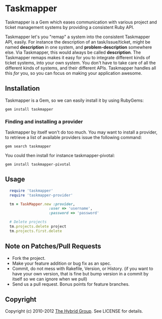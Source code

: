 # Taskmapper

Taskmapper is a Gem which eases communication with various project and ticket management systems by providing a consistent Ruby API.

Taskmapper let's you "remap" a system into the consistent Taskmapper API, easily. For instance the description of an task/issue/ticket, might be named **description** in one system, and **problem-description** somewhere else. Via Taskmapper, this would always be called **description**. The Taskmapper remaps makes it easy for you to integrate different kinds of ticket systems, into your own system. You don't have to take care of all the different kinds of systems, and their different APIs. Taskmapper handles all this *for* you, so you can focus on making your application awesome.

## Installation

Taskmapper is a Gem, so we can easily install it by using RubyGems:

    gem install taskmapper


### Finding and installing a provider

Taskmapper by itself won't do too much. You may want to install a provider, to retrieve a list of available providers issue the following command:

    gem search taskmapper

You could then install for instance taskmapper-pivotal:

    gem install taskmapper-pivotal

## Usage

```ruby
  require 'taskmapper'
  require 'taskmapper-provider'

  tm = TaskMapper.new :provider, 
                    :user => 'username',
                    :password => 'password'

  # Delete projects
  tm.projects.delete project 
  tm.projects.first.delete
```

## Note on Patches/Pull Requests

* Fork the project.
* Make your feature addition or bug fix as an spec.
* Commit, do not mess with Rakefile, Version, or History.
  (if you want to have your own version, that is fine but bump version in a commit by itself so we can ignore when we pull)
* Send us a pull request. Bonus points for feature branches.

## Copyright

Copyright (c) 2010-2012 [The Hybrid Group](http://hybridgroup.com). See LICENSE for details.
